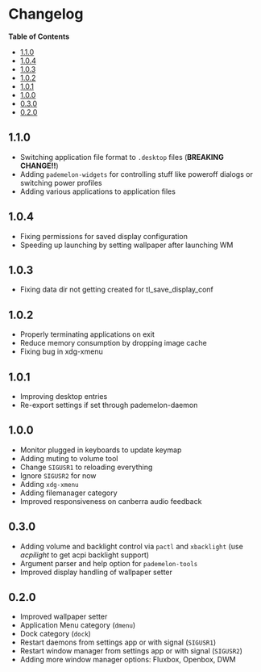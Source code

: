 # Changelog

<!-- START doctoc.sh generated TOC please keep comment here to allow auto update -->
<!-- DO NOT EDIT THIS SECTION, INSTEAD RE-RUN doctoc.sh TO UPDATE -->
**Table of Contents**

- [1.1.0](#110)
- [1.0.4](#104)
- [1.0.3](#103)
- [1.0.2](#102)
- [1.0.1](#101)
- [1.0.0](#100)
- [0.3.0](#030)
- [0.2.0](#020)

<!-- END doctoc.sh generated TOC please keep comment here to allow auto update -->

## 1.1.0
* Switching application file format to `.desktop` files (**BREAKING CHANGE!!**)
* Adding `pademelon-widgets` for controlling stuff like poweroff dialogs or switching power profiles
* Adding various applications to application files

## 1.0.4
* Fixing permissions for saved display configuration
* Speeding up launching by setting wallpaper after launching WM

## 1.0.3
* Fixing data dir not getting created for tl_save_display_conf

## 1.0.2
* Properly terminating applications on exit
* Reduce memory consumption by dropping image cache
* Fixing bug in xdg-xmenu

## 1.0.1
* Improving desktop entries
* Re-export settings if set through pademelon-daemon

## 1.0.0
* Monitor plugged in keyboards to update keymap
* Adding muting to volume tool
* Change `SIGUSR1` to reloading everything
* Ignore `SIGUSR2` for now
* Adding `xdg-xmenu`
* Adding filemanager category
* Improved responsiveness on canberra audio feedback

## 0.3.0
* Adding volume and backlight control via `pactl` and `xbacklight` (use *acpilight* to get acpi backlight support)
* Argument parser and help option for `pademelon-tools`
* Improved display handling of wallpaper setter

## 0.2.0
* Improved wallpaper setter
* Application Menu category (`dmenu`)
* Dock category (`dock`)
* Restart daemons from settings app or with signal (`SIGUSR1`)
* Restart window manager from settings app or with signal (`SIGUSR2`)
* Adding more window manager options: Fluxbox, Openbox, DWM

